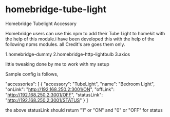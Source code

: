 # homebridge-tube-light
Homebridge Tubelight Accessory

Homebridge users can use this npm to add their Tube Light to homekit with the help of this module.i have been developed this with the help of the following npms modules. all Credit's are goes them only.

1.homebridge-dummy 2.homebridge-http-lightbulb 3.axios

little tweaking done by me to work with my setup

Sample config is follows, 

"accessories": [
{ 
"accessory": "TubeLight",
"name": "Bedroom Light",
"onLink": "http://192.168.250.2:3001/ON",
"offLink": "http://192.168.250.2:3001/OFF",
"statusLink": "http://192.168.250.2:3001/STATUS"
}
]

the above statusLink should return "1" or "ON" and "0" or "OFF" for status
